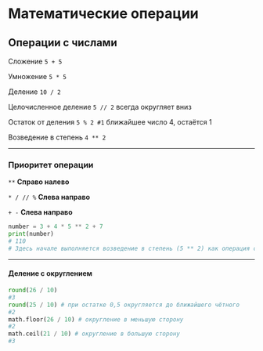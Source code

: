 # Математические операции
## Операции с числами
Сложение     `5 + 5`

Умножение    `5 * 5`

Деление `10 / 2`

Целочисленное деление `5 // 2` всегда округляет вниз

Остаток от деления `5 % 2 #1` ближайшее число 4, остаётся 1

Возведение в степень `4 ** 2`

___
### Приоритет операции

`**` __Справо налево__

 `* / // %` __Слева направо__

`+ -` __Слева направо__
``` Python
number = 3 + 4 * 5 ** 2 + 7
print(number)  
# 110
# Здесь начале выполняется возведение в степень (5 ** 2) как операция с большим приоритетом, далее результат умножается на 4 (25 * 4), затем происходит сложение (3 + 100) и далее опять идет сложение (103 + 7).
```
___
#### Деление с округлением 
```Python 
round(26 / 10) 
#3 
round(25 / 10) # при остатке 0,5 округляется до ближайшего чётного
#2 
math.floor(26 / 10) # округление в меньшую сторону
#2
math.ceil(21 / 10) # округление в большую сторону
#3
``` 

